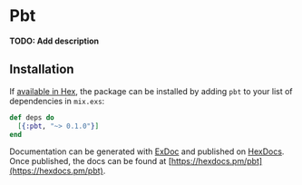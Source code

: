 # Pbt

**TODO: Add description**

## Installation

If [available in Hex](https://hex.pm/docs/publish), the package can be installed
by adding `pbt` to your list of dependencies in `mix.exs`:

```elixir
def deps do
  [{:pbt, "~> 0.1.0"}]
end
```

Documentation can be generated with [ExDoc](https://github.com/elixir-lang/ex_doc)
and published on [HexDocs](https://hexdocs.pm). Once published, the docs can
be found at [https://hexdocs.pm/pbt](https://hexdocs.pm/pbt).

